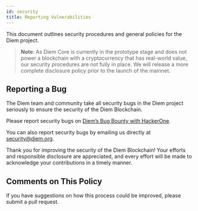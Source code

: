 ```yaml
---
id: security
title: Reporting Vulnerabilities
---
```


This document outlines security procedures and general policies for the Diem project.

> **Note**: As Diem Core is currently in the prototype stage and does not power a blockchain with a cryptocurrency that has real-world value, our security procedures are not fully in place. We will release a more complete disclosure policy prior to the launch of the mainnet.

## Reporting a Bug

The Diem team and community take all security bugs in the Diem project
seriously to ensure the security of the Diem Blockchain.


Please report security bugs on [Diem’s Bug Bounty with HackerOne](https://hackerone.com/diem).

You can also report security bugs by emailing us directly at [security@diem.org](mailto:security@diem.org).

Thank you for improving the security of the Diem Blockchain! Your efforts and responsible disclosure are appreciated, and every effort will be made to acknowledge your contributions in a timely manner.

## Comments on This Policy

If you have suggestions on how this process could be improved, please submit a pull request.
